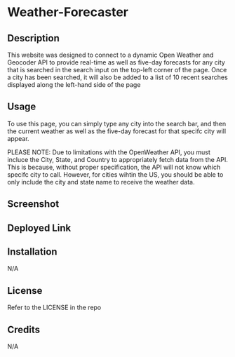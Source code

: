 # Weather-Forecaster

## Description
This website was designed to connect to a dynamic Open Weather and Geocoder API to provide real-time as well as five-day forecasts for any city that is searched in the search input on the top-left corner of the page. Once a city has been searched, it will also be added to a list of 10 recent searches displayed along the left-hand side of the page 

## Usage
To use this page, you can simply type any city into the search bar, and then the current weather as well as the five-day forecast for that specifc city will appear.

PLEASE NOTE: Due to limitations with the OpenWeather API, you must incluce the City, State, and Country to appropriately fetch data from the API. This is because, without proper specification, the API will not know which specifc city to call. However, for cities wihtin the US, you should be able to only include the city and state name to receive the weather data.

## Screenshot


## Deployed Link


## Installation
N/A

## License
Refer to the LICENSE in the repo

## Credits
N/A